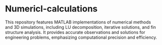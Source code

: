 # Numericl-calculations
This repository features MATLAB implementations of numerical methods and 3D simulations, including LU decomposition, iterative solutions, and fin structure analysis. It provides accurate observations and solutions for engineering problems, emphasizing computational precision and efficiency.
